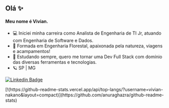 ## Olá ✨

#### Meu nome é Vivian.

- 💻 Iniciei minha carreira como Analista de Engenharia de TI Jr, atuando com Engenharia de Software e Dados.
- 🌱 Formada em Engenharia Florestal, apaixonada pela natureza, viagens e acampamentos!
- 🎲 Estudando sempre, quero me tornar uma Dev Full Stack com domínio das diversas ferramentas e tecnologias.
- 🪐 SP | MG

[![Linkedin Badge](https://img.shields.io/badge/-LinkedIn-blue?style=flat-square&logo=Linkedin&logoColor=white&link=https://www.linkedin.com/in/vivian-nakano/)](https://www.linkedin.com/in/vivian-nakano/)

<!--[![Anurag's GitHub stats](https://github-readme-stats.vercel.app/api?username=vivian-nakano)](https://github.com/anuraghazra/github-readme-stats)--!>

[!(https://github-readme-stats.vercel.app/api/top-langs/?username=vivian-nakano&layout=compact)](https://github.com/anuraghazra/github-readme-stats)
